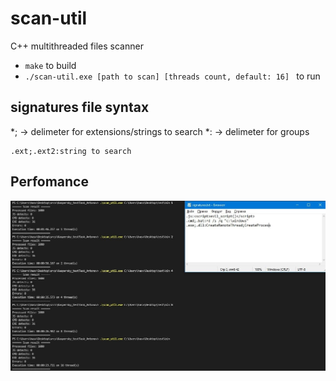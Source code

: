 # scan-util

C++ multithreaded files scanner

* ```make``` to build
* ```./scan-util.exe [path to scan] [threads count, default: 16] ``` to run

## signatures file syntax
*; -> delimeter for extensions/strings to search
*: -> delimeter for groups

```
.ext;.ext2:string to search
```

## Perfomance
![perfomance](https://github.com/awend0/scan-util/blob/main/screenshots/perfomance.jpg?raw=true)
